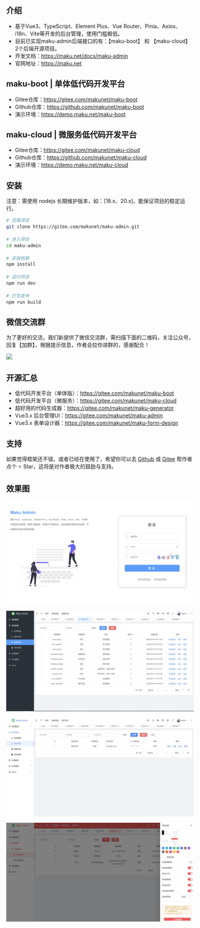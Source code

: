 ## 介绍
- 基于Vue3、TypeScript、Element Plus、Vue Router、Pinia、Axios、i18n、Vite等开发的后台管理，使用门槛极低。
- 目前已实现maku-admin后端接口的有：【maku-boot】 和 【maku-cloud】 2个后端开源项目。
- 开发文档：https://maku.net/docs/maku-admin
- 官网地址：https://maku.net

## maku-boot | 单体低代码开发平台
- Gitee仓库：https://gitee.com/makunet/maku-boot
- Github仓库：https://github.com/makunet/maku-boot
- 演示环境：https://demo.maku.net/maku-boot


## maku-cloud | 微服务低代码开发平台
- Gitee仓库：https://gitee.com/makunet/maku-cloud
- Github仓库：https://github.com/makunet/maku-cloud
- 演示环境：https://demo.maku.net/maku-cloud


## 安装
注意：需使用 nodejs 长期维护版本，如：[18.x、20.x]，能保证项目的稳定运行。

```bash
# 克隆项目
git clone https://gitee.com/makunet/maku-admin.git

# 进入项目
cd maku-admin

# 安装依赖
npm install

# 运行项目
npm run dev

# 打包发布
npm run build
```


## 微信交流群
为了更好的交流，我们新提供了微信交流群，需扫描下面的二维码，关注公众号，回复【加群】，根据提示信息，作者会拉你进群的，感谢配合！

![](https://maku.net/app/img/qrcode.jpg)


## 开源汇总
- 低代码开发平台（单体版）：https://gitee.com/makunet/maku-boot
- 低代码开发平台（微服务）：https://gitee.com/makunet/maku-cloud
- 超好用的代码生成器：https://gitee.com/makunet/maku-generator
- Vue3.x 后台管理UI：https://gitee.com/makunet/maku-admin
- Vue3.x 表单设计器：https://gitee.com/makunet/maku-form-design



## 支持
如果觉得框架还不错，或者已经在使用了，希望你可以去 [Github](https://github.com/makunet/maku-admin) 或 [Gitee](https://gitee.com/makunet/maku-admin) 帮作者点个 ⭐ Star，这将是对作者极大的鼓励与支持。

## 效果图
![输入图片说明](public/images/1.jpg)

![输入图片说明](public/images/2.jpg)

![输入图片说明](public/images/3.jpg)

![输入图片说明](public/images/4.jpg)

